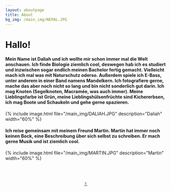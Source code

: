 ```yaml
---
layout: aboutpage
title: About
bg_img: /main_img/NEPAL.JPG
---
```

# Hallo!

#### Mein Name ist Daliah und ich wollte mir schon immer mal die Welt anschauen. Ich finde Biologie ziemlich cool, deswegen hab ich es studiert und inzwischen sogar endlich meinen Bachelor fertig gemacht. Vielleicht mach ich mal was mit Naturschutz oderso. Außerdem spiele ich E-Bass, unter anderem in einer Band namens Mandelkern. Ich fotografiere gerne, mache das aber noch nicht so lang und bin nicht sonderlich gut darin. Ich mag Knoten (Segelknoten, Macramée, was auch immer). Meine Lieblingsfarbe ist Grün, meine Lieblingshülsenfrüchte sind Kichererbsen, ich mag Boote und Schaukeln und gehe gerne spazieren.

{% include image.html file="/main_img/DALIAH.JPG" description="Daliah" width="60%" %}

#### Ich reise gemeinsam mit meinem Freund Martin. Martin hat immer noch keinen Bock, eine Beschreibung über sich selbst zu schreiben. Er mach gerne Musik und ist ziemlich cool.

{% include image.html file="/main_img/MARTIN.JPG" description="Martin" width="60%" %}

<br><br>
<div class="secretlink">
    <center>
        <a href="/secret.html">&#9791;</a>
    </center>
</div>